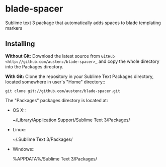 blade-spacer
============

Sublime text 3 package that automatically adds spaces to blade templating markers

Installing
----------
**Without Git:** Download the latest source from `GitHub <http://github.com/austenc/blade-spacer>`_ and copy the whole directory into the Packages directory.

**With Git:** Clone the repository in your Sublime Text Packages directory, located somewhere in user's "Home" directory::

    git clone git://github.com/austenc/blade-spacer.git


The "Packages" packages directory is located at:

* OS X::

    ~/Library/Application Support/Sublime Text 3/Packages/

* Linux::

    ~/.Sublime Text 3/Packages/

* Windows::

    %APPDATA%/Sublime Text 3/Packages/